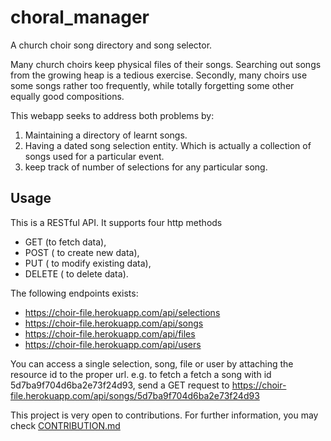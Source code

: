 # choral_manager
A church choir song directory and song selector. 

Many church choirs keep physical files of their songs. Searching out songs from the growing heap is a tedious exercise.
Secondly, many choirs use some songs rather too frequently, while totally forgetting some other equally good compositions.

This webapp seeks to address both problems by:
  1. Maintaining a directory of learnt songs.
  2. Having a dated song selection entity. Which is actually a collection of songs used for a particular event.
  3. keep track of number of selections for any particular song.
  
  
## Usage
This is a RESTful API. It supports four http methods
- GET (to fetch data), 
- POST ( to create new data), 
- PUT ( to modify existing data), 
- DELETE ( to delete data).

The following endpoints exists:
- https://choir-file.herokuapp.com/api/selections
- https://choir-file.herokuapp.com/api/songs
- https://choir-file.herokuapp.com/api/files
- https://choir-file.herokuapp.com/api/users

You can access a single selection, song, file or user by attaching the resource id to the proper url.
e.g. to fetch a fetch a song with id 5d7ba9f704d6ba2e73f24d93, send a GET request to https://choir-file.herokuapp.com/api/songs/5d7ba9f704d6ba2e73f24d93

This project is very open to contributions. For further information, you may check  <a href= 'CONTRIBUTION.md'>CONTRIBUTION.md</a>
